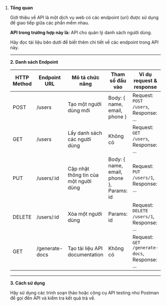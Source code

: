 1. **Tổng quan**

   Giới thiệu về API là một dịch vụ web có các endpoint (uri) được sử dụng để giao tiếp giữa các phần mềm nhau.

   **API trong trường hợp này là:** API cho quản lý danh sách người dùng.

   Hãy đọc tài liệu bên dưới để biết thêm chi tiết về các endpoint trong API này.

   ----------------------------------------

   **2. Danh sách Endpoint**

   | HTTP Method | Endpoint URL | Mô tả chức năng                  | Tham số đầu vào                     | Ví dụ request & response            |
   |------------|-------------|----------------------------------|-----------------------------------|------------------------------------|
   | POST       | /users      | Tạo một người dùng mới             | Body: { name, email, phone }       | Request: `POST /users`, Response: ...  |
   | GET        | /users      | Lấy danh sách các người dùng         | Không có                           | Request: `GET /users`, Response: ... |
   | PUT        | /users/:id  | Cập nhật thông tin của một người dùng | Body: { name, email, phone }, Params: id | Request: `PUT /users/1`, Response: ...|
   | DELETE     | /users/:id  | Xóa một người dùng                    | Params: id                         | Request: `DELETE /users/1`, Response: ...|
   | GET        | /generate-docs | Tạo tài liệu API documentation       | Không có                           | Request: `GET /generate-docs`, Response: ... |
   ----------------------------------------

   **3. Cách sử dụng**

   Hãy sử dụng các trình soạn thảo hoặc công cụ API testing như Postman để gọi đến API và kiểm tra kết quả trả về.
```